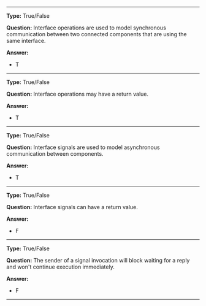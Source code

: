 ----

__Type:__  True/False
 
__Question:__  Interface operations are used to model synchronous communication between two connected components that are using the same interface.
 
__Answer:__
  - T
  

----

__Type:__  True/False
 
__Question:__  Interface operations may have a return value.
 
__Answer:__
  - T
  

----

__Type:__  True/False
 
__Question:__  Interface signals are used to model asynchronous communication between components.
 
__Answer:__
  - T
  

----

__Type:__  True/False
 
__Question:__  Interface signals can have a return value.
 
__Answer:__
  - F
  

----

__Type:__  True/False
 
__Question:__  The sender of a signal invocation will block waiting for a reply and won't continue execution immediately.
 
__Answer:__
  - F
  

----
